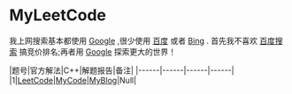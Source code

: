 # MyLeetCode
我上网搜索基本都使用 [Google][1] ,很少使用 [百度][2] 或者 [Bing][3] .
首先我不喜欢 [百度搜索][2] 搞竞价排名;再者用 [Google][1] 探索更大的世界！



|题号|官方解法|C++|解题报告|备注|
|------|------|------|------|
|1|[LeetCode][4]|[MyCode][5]|[MyBlog][6]|Null|

[1]: https://www.google.com/ "Google"
[2]: https://www.baidu.com/ "Baidu Search"
[3]: https://cn.bing.com/ "Bing Search"
[4]: https://www.leetcode.com/
[5]: https://www.github.com/
[6]: https://www.dryang.xyz/
